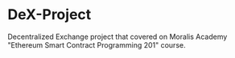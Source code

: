 # DeX-Project
Decentralized Exchange project that covered on Moralis Academy "Ethereum Smart Contract Programming 201" course.
